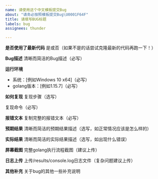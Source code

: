 ```yaml
---
name: 请使用这个中文模板提交Bug
about: "请务必按照模板提交Bug\U0001F64F"
title: 请填写BUG标题
labels: bug
assignees: thunder

---
```


**是否使用了最新代码**
是或否（如果不是的话尝试克隆最新的代码再跑一下！）

**Bug描述**
清晰而简洁的Bug描述（必写）

**运行环境**
 - 系统：[例如Windows 10 x64]（必写）
 - golang版本：[例如1.15.7]（必写）
 
**如何复现**
复现步骤（选写）

复现命令（必写）

**报错文本**
复制完整的报错文本（必写）

**预期结果**
清晰而简洁的预期结果描述（选写，如正常情况应该是怎么样的）

**实际结果**
清晰而简洁的实际结果描述（选写，如出现什么错误）

**屏幕截图**
完整golang执行流程截图（建议上传）

**日志上传**
上传/results/console.log日志文件（复杂问题建议上传）

**其他补充**
关于bug的其他一些补充说明